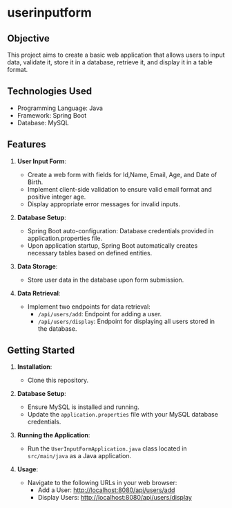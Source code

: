 # userinputform


## Objective
This project aims to create a basic web application that allows users to input data, validate it, store it in a database, retrieve it, and display it in a table format.

## Technologies Used
- Programming Language: Java
- Framework: Spring Boot
- Database: MySQL

## Features
1. **User Input Form**:
   - Create a web form with fields for Id,Name, Email, Age, and Date of Birth.
   - Implement client-side validation to ensure valid email format and positive integer age.
   - Display appropriate error messages for invalid inputs.

2. **Database Setup**:
   - Spring Boot auto-configuration: Database credentials provided in application.properties file.
   - Upon application startup, Spring Boot automatically creates necessary tables based on defined entities.

3. **Data Storage**:
   - Store user data in the database upon form submission.

4. **Data Retrieval**:
   - Implement two endpoints for data retrieval:
     - `/api/users/add`: Endpoint for adding a user.
     - `/api/users/display`: Endpoint for displaying all users stored in the database.

## Getting Started
1. **Installation**:
   - Clone this repository.

2. **Database Setup**:
   - Ensure MySQL is installed and running.
   - Update the `application.properties` file with your MySQL database credentials.

3. **Running the Application**:
   - Run the `UserInputFormApplication.java` class located in `src/main/java` as a Java application.

4. **Usage**:
   - Navigate to the following URLs in your web browser:
     - Add a User: [http://localhost:8080/api/users/add](http://localhost:8080/api/users/add)
     - Display Users: [http://localhost:8080/api/users/display](http://localhost:8080/api/users/display)

